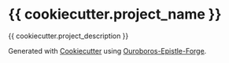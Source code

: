 # {{ cookiecutter.project_name }}

{{ cookiecutter.project_description }}

Generated with [Cookiecutter](https://cookiecutter.readthedocs.io/) using [Ouroboros-Epistle-Forge](https://github.com/jabez007/Ouroboros-Epistle-Forge).
